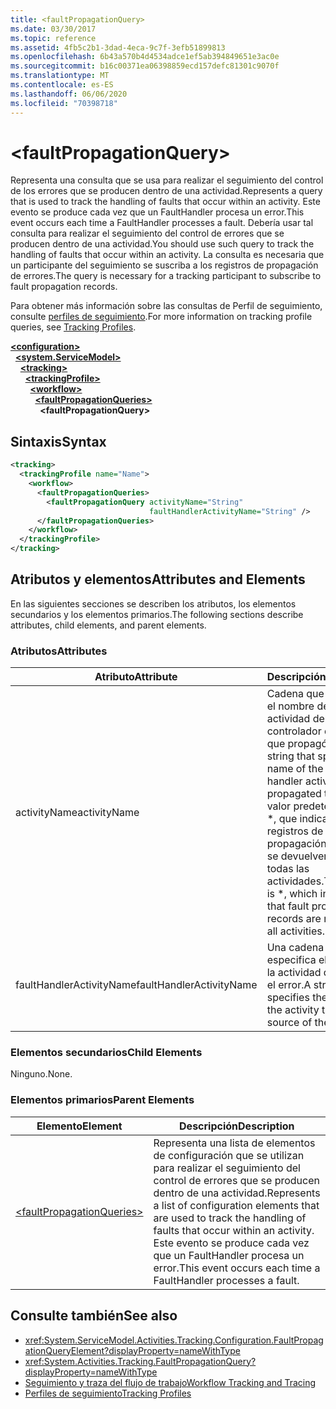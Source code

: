 ```yaml
---
title: <faultPropagationQuery>
ms.date: 03/30/2017
ms.topic: reference
ms.assetid: 4fb5c2b1-3dad-4eca-9c7f-3efb51899813
ms.openlocfilehash: 6b43a570b4d4534adce1ef5ab394849651e3ac0e
ms.sourcegitcommit: b16c00371ea06398859ecd157defc81301c9070f
ms.translationtype: MT
ms.contentlocale: es-ES
ms.lasthandoff: 06/06/2020
ms.locfileid: "70398718"
---
```

# \<faultPropagationQuery>

<span data-ttu-id="82bf7-101">Representa una consulta que se usa para realizar el seguimiento del control de los errores que se producen dentro de una actividad.</span><span class="sxs-lookup"><span data-stu-id="82bf7-101">Represents a query that is used to track the handling of faults that occur within an activity.</span></span>  <span data-ttu-id="82bf7-102">Este evento se produce cada vez que un FaultHandler procesa un error.</span><span class="sxs-lookup"><span data-stu-id="82bf7-102">This event occurs each time a FaultHandler processes a fault.</span></span> <span data-ttu-id="82bf7-103">Debería usar tal consulta para realizar el seguimiento del control de errores que se producen dentro de una actividad.</span><span class="sxs-lookup"><span data-stu-id="82bf7-103">You should use such query to track the handling of faults that occur within an activity.</span></span> <span data-ttu-id="82bf7-104">La consulta es necesaria que un participante del seguimiento se suscriba a los registros de propagación de errores.</span><span class="sxs-lookup"><span data-stu-id="82bf7-104">The query is necessary for a  tracking participant to subscribe to fault propagation records.</span></span>

 <span data-ttu-id="82bf7-105">Para obtener más información sobre las consultas de Perfil de seguimiento, consulte [perfiles de seguimiento](../../../windows-workflow-foundation/tracking-profiles.md).</span><span class="sxs-lookup"><span data-stu-id="82bf7-105">For more information on tracking profile queries, see [Tracking Profiles](../../../windows-workflow-foundation/tracking-profiles.md).</span></span>

[**\<configuration>**](../configuration-element.md)\
&nbsp;&nbsp;[**\<system.ServiceModel>**](system-servicemodel-of-workflow.md)\
&nbsp;&nbsp;&nbsp;&nbsp;[**\<tracking>**](tracking.md)\
&nbsp;&nbsp;&nbsp;&nbsp;&nbsp;&nbsp;[**\<trackingProfile>**](trackingprofile.md)\
&nbsp;&nbsp;&nbsp;&nbsp;&nbsp;&nbsp;&nbsp;&nbsp;[**\<workflow>**](workflow.md)\
&nbsp;&nbsp;&nbsp;&nbsp;&nbsp;&nbsp;&nbsp;&nbsp;&nbsp;&nbsp;[**\<faultPropagationQueries>**](faultpropagationqueries.md)\
&nbsp;&nbsp;&nbsp;&nbsp;&nbsp;&nbsp;&nbsp;&nbsp;&nbsp;&nbsp;&nbsp;&nbsp;**\<faultPropagationQuery>**

## <a name="syntax"></a><span data-ttu-id="82bf7-106">Sintaxis</span><span class="sxs-lookup"><span data-stu-id="82bf7-106">Syntax</span></span>

```xml
<tracking>
  <trackingProfile name="Name">
    <workflow>
      <faultPropagationQueries>
        <faultPropagationQuery activityName="String"
                               faultHandlerActivityName="String" />
      </faultPropagationQueries>
    </workflow>
  </trackingProfile>
</tracking>
```

## <a name="attributes-and-elements"></a><span data-ttu-id="82bf7-107">Atributos y elementos</span><span class="sxs-lookup"><span data-stu-id="82bf7-107">Attributes and Elements</span></span>

<span data-ttu-id="82bf7-108">En las siguientes secciones se describen los atributos, los elementos secundarios y los elementos primarios.</span><span class="sxs-lookup"><span data-stu-id="82bf7-108">The following sections describe attributes, child elements, and parent elements.</span></span>

### <a name="attributes"></a><span data-ttu-id="82bf7-109">Atributos</span><span class="sxs-lookup"><span data-stu-id="82bf7-109">Attributes</span></span>

|<span data-ttu-id="82bf7-110">Atributo</span><span class="sxs-lookup"><span data-stu-id="82bf7-110">Attribute</span></span>|<span data-ttu-id="82bf7-111">Descripción</span><span class="sxs-lookup"><span data-stu-id="82bf7-111">Description</span></span>|
|---------------|-----------------|
|<span data-ttu-id="82bf7-112">activityName</span><span class="sxs-lookup"><span data-stu-id="82bf7-112">activityName</span></span>|<span data-ttu-id="82bf7-113">Cadena que especifica el nombre de la actividad del controlador de errores que propagó el error.</span><span class="sxs-lookup"><span data-stu-id="82bf7-113">A string that specifies the name of the fault handler activity that propagated the fault.</span></span> <span data-ttu-id="82bf7-114">El valor predeterminado es \*, que indica que los registros de propagación de errores se devuelven para todas las actividades.</span><span class="sxs-lookup"><span data-stu-id="82bf7-114">The default is \*, which indicates that fault propagation records are returned for all activities.</span></span>|
|<span data-ttu-id="82bf7-115">faultHandlerActivityName</span><span class="sxs-lookup"><span data-stu-id="82bf7-115">faultHandlerActivityName</span></span>|<span data-ttu-id="82bf7-116">Una cadena que especifica el nombre de la actividad que originó el error.</span><span class="sxs-lookup"><span data-stu-id="82bf7-116">A string that specifies the name of the activity that was the source of the fault.</span></span>|

### <a name="child-elements"></a><span data-ttu-id="82bf7-117">Elementos secundarios</span><span class="sxs-lookup"><span data-stu-id="82bf7-117">Child Elements</span></span>

<span data-ttu-id="82bf7-118">Ninguno.</span><span class="sxs-lookup"><span data-stu-id="82bf7-118">None.</span></span>

### <a name="parent-elements"></a><span data-ttu-id="82bf7-119">Elementos primarios</span><span class="sxs-lookup"><span data-stu-id="82bf7-119">Parent Elements</span></span>

|<span data-ttu-id="82bf7-120">Elemento</span><span class="sxs-lookup"><span data-stu-id="82bf7-120">Element</span></span>|<span data-ttu-id="82bf7-121">Descripción</span><span class="sxs-lookup"><span data-stu-id="82bf7-121">Description</span></span>|
|-------------|-----------------|
|[\<faultPropagationQueries>](faultpropagationqueries.md)|<span data-ttu-id="82bf7-122">Representa una lista de elementos de configuración que se utilizan para realizar el seguimiento del control de errores que se producen dentro de una actividad.</span><span class="sxs-lookup"><span data-stu-id="82bf7-122">Represents a list of configuration elements that are used to track the handling of faults that occur within an activity.</span></span>  <span data-ttu-id="82bf7-123">Este evento se produce cada vez que un FaultHandler procesa un error.</span><span class="sxs-lookup"><span data-stu-id="82bf7-123">This event occurs each time a FaultHandler processes a fault.</span></span>|

## <a name="see-also"></a><span data-ttu-id="82bf7-124">Consulte también</span><span class="sxs-lookup"><span data-stu-id="82bf7-124">See also</span></span>

- <xref:System.ServiceModel.Activities.Tracking.Configuration.FaultPropagationQueryElement?displayProperty=nameWithType>
- <xref:System.Activities.Tracking.FaultPropagationQuery?displayProperty=nameWithType>
- [<span data-ttu-id="82bf7-125">Seguimiento y traza del flujo de trabajo</span><span class="sxs-lookup"><span data-stu-id="82bf7-125">Workflow Tracking and Tracing</span></span>](../../../windows-workflow-foundation/workflow-tracking-and-tracing.md)
- [<span data-ttu-id="82bf7-126">Perfiles de seguimiento</span><span class="sxs-lookup"><span data-stu-id="82bf7-126">Tracking Profiles</span></span>](../../../windows-workflow-foundation/tracking-profiles.md)
